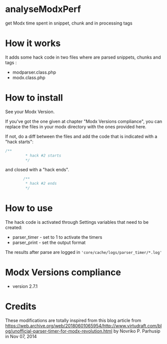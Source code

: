 # analyseModxPerf
get Modx time spent in snippet, chunk and in processing tags
# How it works
It adds some hack code in two files where are parsed snippets, chunks and tags :
* modparser.class.php
* modx.class.php

# How to install

See your Modx Version.

If you've got the one given at chapter "Modx Versions compliance", you can replace the files in your modx directory with the ones provided here.

If not, do a diff between the files and add the code that is indicated with a "hack starts":

```php
/**
         * hack #2 starts
         */
```
and closed with a "hack ends".

```php
        /**
         * hack #2 ends
         */
```

# How to use

The hack code is activated through Settings variables that need to be created:
* parser_timer - set to 1 to activate the timers
* parser_print - set the output format 

The results after parse are logged in ```'core/cache/logs/parser_timer/*.log'```


# Modx Versions compliance
* version 2.7.1

# Credits

These modifications are totally inspired from this blog article from https://web.archive.org/web/20180601065954/http://www.virtudraft.com/blog/unofficial-parser-timer-for-modx-revolution.html by  Novriko P. Parhusip in  Nov 07, 2014
